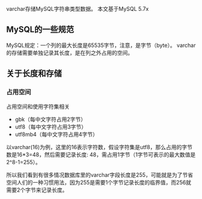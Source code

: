 varchar存储MySQL字符串类型数据。
本文基于MySQL 5.7x

## MySQL的一些规范
MySQL规定：一个列的最大长度是65535字节，注意，是字节（byte）。
varchar的存储需要单独记录其长度，是在列之外占用的空间。

## 关于长度和存储

### 占用空间
占用空间和使用字符集相关
- gbk（每中文字符占用2字节）
- utf8（每中文字符占用3字节）
- utf8mb4（每中文字符占用4字节）

以varchar(16)为例，这里的16表示字符数，假设字符集是utf8，那么占用的字节数是16*3=48，然后需要记录长度: 48，需占用1字节（1字节可表示的最大数值是2^8-1=255）。

所以我们看到有很多情况数据库里的varchar字段长度是255，可能就是为了节省空间人们的一种习惯用法，因为255是需要1个字节记录长度的临界值，而256就需要2个字节来记录长度。
